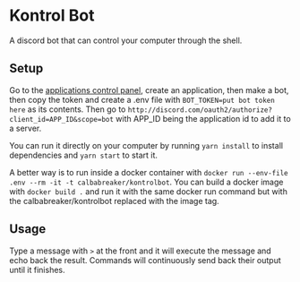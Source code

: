 # Kontrol Bot

A discord bot that can control your computer through the shell.

## Setup

Go to the [applications control
panel](https://discord.com/developers/applications), create an application,
then make a bot, then copy the token and create a .env file with `BOT_TOKEN=put
bot token here` as its contents. Then go to
`http://discord.com/oauth2/authorize?client_id=APP_ID&scope=bot` with APP_ID
being the application id to add it to a server.

You can run it directly on your computer by running `yarn install` to install
dependencies and `yarn start` to start it.

A better way is to run inside a docker container with `docker run --env-file
.env --rm -it -t calbabreaker/kontrolbot`. You can build a docker image with
`docker build .` and run it with the same docker run command but with the
calbabreaker/kontrolbot replaced with the image tag.

## Usage

Type a message with `>` at the front and it will execute the message and echo
back the result. Commands will continuously send back their output until it
finishes.
